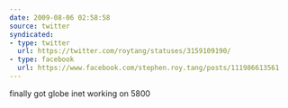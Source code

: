 ```yaml
---
date: 2009-08-06 02:58:58
source: twitter
syndicated:
- type: twitter
  url: https://twitter.com/roytang/statuses/3159109190/
- type: facebook
  url: https://www.facebook.com/stephen.roy.tang/posts/111986613561
---
```


finally got globe inet working on 5800